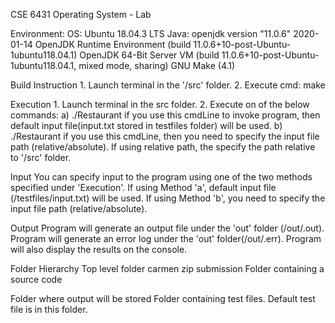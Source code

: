 CSE 6431 Operating System - Lab

Environment:
    OS: Ubuntu 18.04.3 LTS
    Java:
        openjdk version "11.0.6" 2020-01-14
        OpenJDK Runtime Environment (build 11.0.6+10-post-Ubuntu-1ubuntu118.04.1)
        OpenJDK 64-Bit Server VM (build 11.0.6+10-post-Ubuntu-1ubuntu118.04.1, mixed mode, sharing)
    GNU Make (4.1)

Build Instruction
    1. Launch terminal in the '<SubmissionFolder>/src' folder.
    2. Execute cmd: make

Execution
    1. Launch terminal in the src folder.
    2. Execute on of the below commands:
        a) ./Restaurant
                if you use this cmdLine to invoke program, then default input file(input.txt stored in testfiles folder) will be used.
        b) ./Restaurant <input-file-path>
                if you use this cmdLine, then you need to specify the input file path (relative/absolute). 
                If using relative path, the specify the path relative to '<SubmissionFolder>/src' folder.

Input
    You can specify input to the program using one of the two methods specified under 'Execution'. 
    If using Method 'a', default input file (/testfiles/input.txt) will be used.
    If using Method 'b', you need to specify the input file path (relative/absolute).

Output
    Program will generate an output file under the 'out' folder (<SubmissionFolder>/out/<inputFileName>.out).
    Program will generate an error log under the 'out' folder(<SubmissionFolder>/out/<inputFileName>.err).
    Program will also display the results on the console.

Folder Hierarchy
    <SubmissionFolder>                  Top level folder carmen zip submission
        <src>                           Folder containing a source code
            <main>
            <resource>
            <utility>
        <out>                           Folder where output will be stored
        <testfiles>                     Folder containing test files. Default test file is in this folder.





